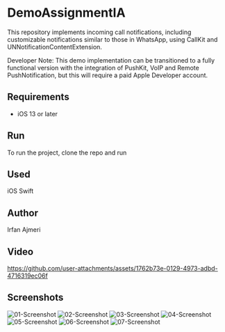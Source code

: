 # DemoAssignmentIA
This repository implements incoming call notifications, including customizable notifications similar to those in WhatsApp, using CallKit and UNNotificationContentExtension.

Developer Note: This demo implementation can be transitioned to a fully functional version with the integration of PushKit, VoIP and Remote PushNotification, but this will require a paid Apple Developer account.

## Requirements
- iOS 13 or later

## Run
To run the project, clone the repo and run

## Used
iOS Swift

## Author
Irfan Ajmeri

## Video
https://github.com/user-attachments/assets/1762b73e-0129-4973-adbd-4716319ec06f

## Screenshots
![01-Screenshot](https://github.com/user-attachments/assets/703153dd-c743-4bac-9975-994619dcb34c)
![02-Screenshot](https://github.com/user-attachments/assets/6abb133e-07f2-4ee4-914e-ead1bc27efe8)
![03-Screenshot](https://github.com/user-attachments/assets/2a0adfe4-3cdb-489c-a643-93335a5c6cc7)
![04-Screenshot](https://github.com/user-attachments/assets/090d97dc-7489-4123-8ced-3725fd02f8a0)
![05-Screenshot](https://github.com/user-attachments/assets/4a9374af-f0fd-4499-a858-aacb033f251e)
![06-Screenshot](https://github.com/user-attachments/assets/0ed9f4e0-d6da-49b6-ac24-bec5f1d93476)
![07-Screenshot](https://github.com/user-attachments/assets/f9a8df1b-759d-4f7f-8bc9-287b8ab5ce4d)

